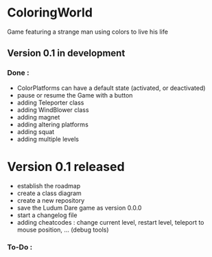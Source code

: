 # ColoringWorld
Game featuring a strange man using colors to live his life

## Version 0.1 in development

### Done :
* ColorPlatforms can have a default state (activated, or deactivated)
* pause or resume the Game with a button
* adding Teleporter class
* adding WindBlower class
* adding magnet
* adding altering platforms
* adding squat
* adding multiple levels


# Version 0.1 released
* establish the roadmap
* create a class diagram
* create a new repository
* save the Ludum Dare game as version 0.0.0
* start a changelog file
* adding cheatcodes : change current level, restart level, teleport to mouse position, … (debug tools)

### To-Do :

